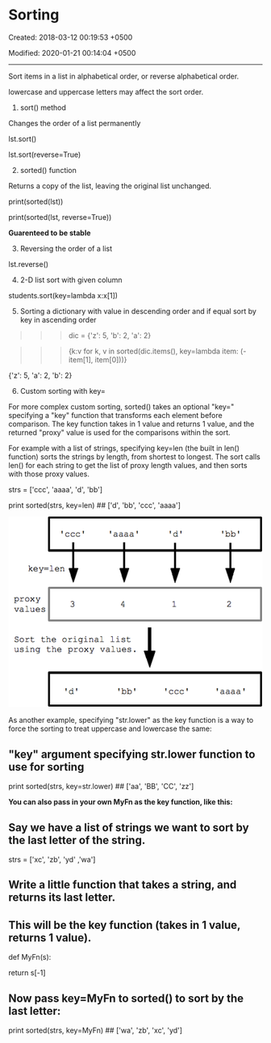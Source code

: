 # Sorting

Created: 2018-03-12 00:19:53 +0500

Modified: 2020-01-21 00:14:04 +0500

---

Sort items in a list in alphabetical order, or reverse alphabetical order.

lowercase and uppercase letters may affect the sort order.



1.  sort() method

Changes the order of a list permanently

lst.sort()

lst.sort(reverse=True)



2.  sorted() function

Returns a copy of the list, leaving the original list unchanged.

print(sorted(lst))

print(sorted(lst, reverse=True))

**Guarenteed to be stable**



3.  Reversing the order of a list

lst.reverse()



4.  2-D list sort with given column

students.sort(key=lambda x:x[1])



5.  Sorting a dictionary with value in descending order and if equal sort by key in ascending order

>>> dic = {'z': 5, 'b': 2, 'a': 2}

>>> {k:v for k, v in sorted(dic.items(), key=lambda item: (-item[1], item[0]))}



{'z': 5, 'a': 2, 'b': 2}



6.  Custom sorting with key=

For more complex custom sorting, sorted() takes an optional "key=" specifying a "key" function that transforms each element before comparison. The key function takes in 1 value and returns 1 value, and the returned "proxy" value is used for the comparisons within the sort.

For example with a list of strings, specifying key=len (the built in len() function) sorts the strings by length, from shortest to longest. The sort calls len() for each string to get the list of proxy length values, and then sorts with those proxy values.

strs = ['ccc', 'aaaa', 'd', 'bb']

print sorted(strs, key=len) ## ['d', 'bb', 'ccc', 'aaaa']

![calling sorted with key=len](media/Sorting-image1.png)



As another example, specifying "str.lower" as the key function is a way to force the sorting to treat uppercase and lowercase the same:

## "key" argument specifying str.lower function to use for sorting

print sorted(strs, key=str.lower) ## ['aa', 'BB', 'CC', 'zz']

**You can also pass in your own MyFn as the key function, like this:**

## Say we have a list of strings we want to sort by the last letter of the string.

strs = ['xc', 'zb', 'yd' ,'wa']



## Write a little function that takes a string, and returns its last letter.

## This will be the key function (takes in 1 value, returns 1 value).

def MyFn(s):

return s[-1]



## Now pass key=MyFn to sorted() to sort by the last letter:

print sorted(strs, key=MyFn) ## ['wa', 'zb', 'xc', 'yd']



